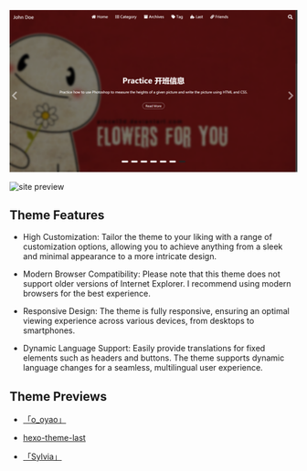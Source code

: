 ![site Preview](../assets/images/config/carousel.png)

![site preview](../assets/images/config/carousel1.png)

## Theme Features
- High Customization: Tailor the theme to your liking with a range of customization options, allowing you to achieve anything from a sleek and minimal appearance to a more intricate design.

- Modern Browser Compatibility: Please note that this theme does not support older versions of Internet Explorer. I recommend using modern browsers for the best experience.

- Responsive Design: The theme is fully responsive, ensuring an optimal viewing experience across various devices, from desktops to smartphones.

- Dynamic Language Support: Easily provide translations for fixed elements such as headers and buttons. The theme supports dynamic language changes for a seamless, multilingual user experience.

## Theme Previews

- [「o_oyao」](https://dyingdown.github.io)

- [hexo-theme-last](https://hexo-theme-last.github.io/)

- [「Sylvia」](https://sylvia417.github.io/)